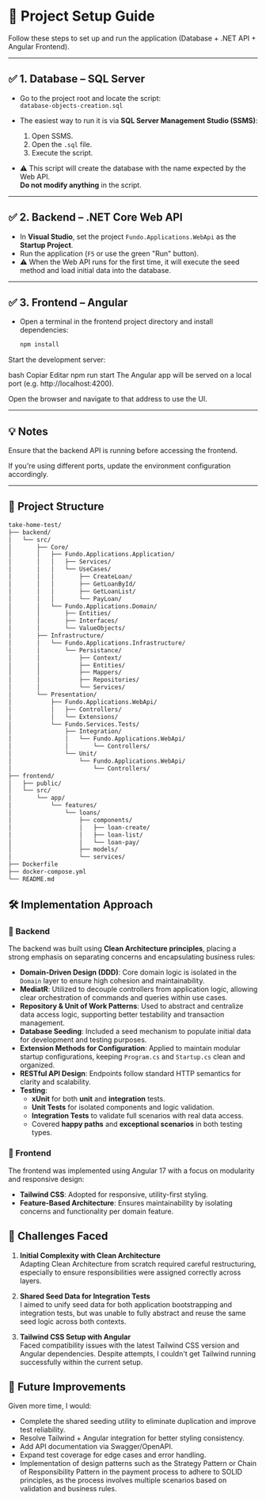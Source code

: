 # 🧩 Project Setup Guide

Follow these steps to set up and run the application (Database + .NET API + Angular Frontend).

---

## ✅ 1. Database – SQL Server

- Go to the project root and locate the script:  
  `database-objects-creation.sql`

- The easiest way to run it is via **SQL Server Management Studio (SSMS)**:
  1. Open SSMS.
  2. Open the `.sql` file.
  3. Execute the script.

- ⚠️ This script will create the database with the name expected by the Web API.  
  **Do not modify anything** in the script.

---

## ✅ 2. Backend – .NET Core Web API

- In **Visual Studio**, set the project `Fundo.Applications.WebApi` as the **Startup Project**.
- Run the application (`F5` or use the green "Run" button).
- ⚠️ When the Web API runs for the first time, it will execute the seed method and load initial data into the database.
---

## ✅ 3. Frontend – Angular

- Open a terminal in the frontend project directory and install dependencies:

  ```bash
  npm install
Start the development server:

bash
Copiar
Editar
npm run start
The Angular app will be served on a local port (e.g. http://localhost:4200).

Open the browser and navigate to that address to use the UI.

---
## 💡 Notes
Ensure that the backend API is running before accessing the frontend.

If you're using different ports, update the environment configuration accordingly.

---

## 📁 Project Structure

```bash
take-home-test/
├── backend/
│   └── src/
│       ├── Core/
│       │   ├── Fundo.Applications.Application/
│       │   │   ├── Services/
│       │   │   └── UseCases/
│       │   │       ├── CreateLoan/
│       │   │       ├── GetLoanById/
│       │   │       ├── GetLoanList/
│       │   │       └── PayLoan/
│       │   └── Fundo.Applications.Domain/
│       │       ├── Entities/
│       │       ├── Interfaces/
│       │       └── ValueObjects/
│       ├── Infrastructure/
│       │   └── Fundo.Applications.Infrastructure/
│       │       └── Persistance/
│       │           ├── Context/
│       │           ├── Entities/
│       │           ├── Mappers/
│       │           ├── Repositories/
│       │           └── Services/
│       └── Presentation/
│           ├── Fundo.Applications.WebApi/
│           │   ├── Controllers/
│           │   └── Extensions/
│           └── Fundo.Services.Tests/
│               ├── Integration/
│               │   └── Fundo.Applications.WebApi/
│               │       └── Controllers/
│               └── Unit/
│                   └── Fundo.Applications.WebApi/
│                       └── Controllers/
├── frontend/
│   ├── public/
│   └── src/
│       └── app/
│           └── features/
│               └── loans/
│                   ├── components/
│                   │   ├── loan-create/
│                   │   ├── loan-list/
│                   │   └── loan-pay/
│                   ├── models/
│                   └── services/
├── Dockerfile
├── docker-compose.yml
└── README.md
```

## 🛠️ Implementation Approach

### 🔹 Backend

The backend was built using **Clean Architecture principles**, placing a strong emphasis on separating concerns and encapsulating business rules:

- **Domain-Driven Design (DDD)**: Core domain logic is isolated in the `Domain` layer to ensure high cohesion and maintainability.
- **MediatR**: Utilized to decouple controllers from application logic, allowing clear orchestration of commands and queries within use cases.
- **Repository & Unit of Work Patterns**: Used to abstract and centralize data access logic, supporting better testability and transaction management.
- **Database Seeding**: Included a seed mechanism to populate initial data for development and testing purposes.
- **Extension Methods for Configuration**: Applied to maintain modular startup configurations, keeping `Program.cs` and `Startup.cs` clean and organized.
- **RESTful API Design**: Endpoints follow standard HTTP semantics for clarity and scalability.
- **Testing**:
  - **xUnit** for both **unit** and **integration** tests.
  - **Unit Tests** for isolated components and logic validation.
  - **Integration Tests** to validate full scenarios with real data access.
  - Covered **happy paths** and **exceptional scenarios** in both testing types.

### 🔹 Frontend

The frontend was implemented using Angular 17 with a focus on modularity and responsive design:

- **Tailwind CSS**: Adopted for responsive, utility-first styling.
- **Feature-Based Architecture**: Ensures maintainability by isolating concerns and functionality per domain feature.

## 🚧 Challenges Faced

1. **Initial Complexity with Clean Architecture**  
   Adapting Clean Architecture from scratch required careful restructuring, especially to ensure responsibilities were assigned correctly across layers.

2. **Shared Seed Data for Integration Tests**  
   I aimed to unify seed data for both application bootstrapping and integration tests, but was unable to fully abstract and reuse the same seed logic across both contexts.

3. **Tailwind CSS Setup with Angular**  
   Faced compatibility issues with the latest Tailwind CSS version and Angular dependencies. Despite attempts, I couldn't get Tailwind running successfully within the current setup.

## 🔄 Future Improvements

Given more time, I would:

- Complete the shared seeding utility to eliminate duplication and improve test reliability.
- Resolve Tailwind + Angular integration for better styling consistency.
- Add API documentation via Swagger/OpenAPI.
- Expand test coverage for edge cases and error handling.
- Implementation of design patterns such as the Strategy Pattern or Chain of Responsibility Pattern in the payment process to adhere to SOLID principles, as the process involves multiple scenarios based on validation and business rules.